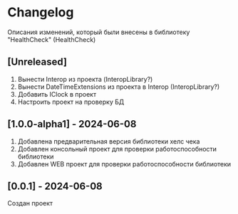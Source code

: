 # Changelog

Описания изменений, который были внесены в библиотеку "HealthCheck" (HealthCheck)

## [Unreleased]

1) Вынести Interop из проекта (InteropLibrary?)
2) Вынести DateTimeExtensions из проекта в Interop (InteropLibrary?)
3) Добавить IClock в проект
4) Настроить проект на проверку БД

## [1.0.0-alpha1] - 2024-06-08

1) Добавлена предварительная версия библиотеки хелс чека
2) Добавлен консольный проект для проверки работоспособности библиотеки
3) Добавлен WEB проект для проверки работоспособности библиотеки

## [0.0.1] - 2024-06-08

Создан проект